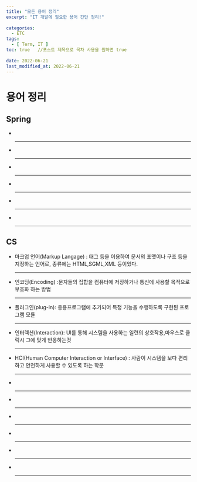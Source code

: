 ```yaml
---
title: "모든 용어 정리"
excerpt: "IT 개발에 필요한 용어 간단 정리!"
 
categories:
  - ETC       
tags:
  - [ Term, IT ]  
toc: true   //포스트 제목으로 목차 사용을 원하면 true
 
date: 2022-06-21
last_modified_at: 2022-06-21
---
```


<h1>용어 정리</h1>


<h2>Spring</h2>
<ul>
<li></li><hr>
<li></li><hr>
<li></li><hr>
<li></li><hr>
<li></li><hr>
<li></li><hr>
</ul>

<h2>CS</h2>
<ul>
<li>마크업 언어(Markup Langage) : 태그 등을 이용하여 문서의 포맷이나 구조 등을 지정하는 언어로, 종류에는 HTML,SGML,XML 등이있다.</li>
<hr>
<li>인코딩(Encoding) :문자들의 집합을 컴퓨터에 저장하거나 통신에 사용할 목적으로 부호화 하는 방법</li><hr>
<li>플러그인(plug-in): 응용프로그램에 추가되어 특정 기능을 수행하도록 구현된 프로그램 모듈</li><hr>
<li>인터렉션(Interaction): UI를 통해 시스템을 사용하는 일련의 상호작용,마우스로 클릭시 그에 맞게 반응하는것</li><hr>
<li>HCI(Human Computer Interaction or Interface) : 사람이 시스템을 보다 편리하고 안전하게 사용할 수 있도록 하는 학문</li><hr>
<li></li><hr>
<li></li><hr>
<li></li><hr>
<li></li><hr>
<li></li><hr>
<li></li><hr>

</ul>

